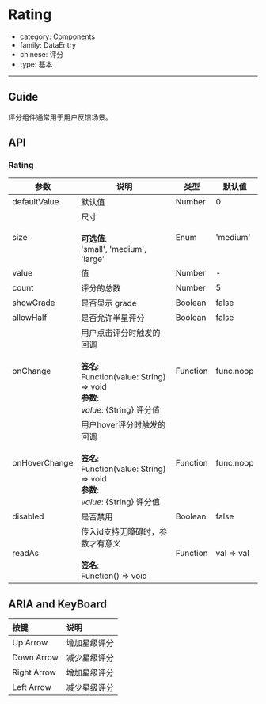 # Rating

-   category: Components
-   family: DataEntry
-   chinese: 评分
-   type: 基本

---

## Guide

评分组件通常用于用户反馈场景。

## API

### Rating

| 参数            | 说明                                                                                                    | 类型       | 默认值        |
| ------------- | ----------------------------------------------------------------------------------------------------- | -------- | ---------- |
| defaultValue  | 默认值                                                                                                   | Number   | 0          |
| size          | 尺寸<br><br>**可选值**:<br>'small', 'medium', 'large'                                                      | Enum     | 'medium'   |
| value         | 值                                                                                                     | Number   | -          |
| count         | 评分的总数                                                                                                 | Number   | 5          |
| showGrade     | 是否显示 grade                                                                                            | Boolean  | false      |
| allowHalf     | 是否允许半星评分                                                                                              | Boolean  | false      |
| onChange      | 用户点击评分时触发的回调<br><br>**签名**:<br>Function(value: String) => void<br>**参数**:<br>_value_: {String} 评分值    | Function | func.noop  |
| onHoverChange | 用户hover评分时触发的回调<br><br>**签名**:<br>Function(value: String) => void<br>**参数**:<br>_value_: {String} 评分值 | Function | func.noop  |
| disabled      | 是否禁用                                                                                                  | Boolean  | false      |
| readAs        | 传入id支持无障碍时，参数才有意义<br><br>**签名**:<br>Function() => void                                                | Function | val => val |

## ARIA and KeyBoard

| 按键          | 说明     |
| :---------- | :----- |
| Up Arrow    | 增加星级评分 |
| Down Arrow  | 减少星级评分 |
| Right Arrow | 增加星级评分 |
| Left Arrow  | 减少星级评分 |

